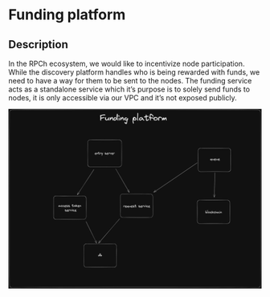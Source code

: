 # Funding platform

## Description

In the RPCh ecosystem, we would like to incentivize node participation. While the discovery platform handles who is being rewarded with funds, we need to have a way for them to be sent to the nodes.
The funding service acts as a standalone service which it’s purpose is to solely send funds to nodes, it is only accessible via our VPC and it’s not exposed publicly.

![Diagram of how funding platform works](./architecture.png "Funding platform Overview")
